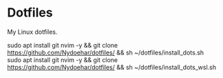 # Dotfiles
My Linux dotfiles.

sudo apt install git nvim -y && git clone https://github.com/Nydoehar/dotfiles/ && sh ~/dotfiles/install_dots.sh  
sudo apt install git nvim -y && git clone https://github.com/Nydoehar/dotfiles/ && sh ~/dotfiles/install_dots_wsl.sh
